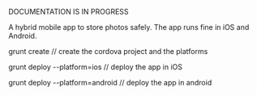 DOCUMENTATION IS IN PROGRESS

A hybrid mobile app to store photos safely. The app runs fine in iOS and Android.

grunt create // create the cordova project and the platforms

grunt deploy --platform=ios // deploy the app in iOS

grunt deploy --platform=android // deploy the app in android
